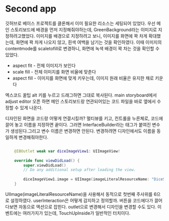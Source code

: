 #  Second app
깃허브로 베이스 프로젝트를 클론해서 이미 필요한 리소스는 세팅되어 있었다. 우선 메인 스토리보드에 배경을 먼저 지정해줘야하는데, GreenBackground라는 이미지로 지정하려고했었다. 이미지를 배경으로 지정하려고 보니, 이미지를 화면에 꽉 차게 확대했는데, 화면에 꽉 차게 나오지 않고, 흰색 여백을 남기는 것을 확인하였다. 이때 이미지의 contentmode를 scaletofill로 변경하니, 화면에 녹색 배경이 꽉 차는 것을 확인할 수 있었다.
* aspect fit - 전체 이미지가 보인다
* scale fill - 전체 이미지를 화면 비율에 맞춘다
* aspect fill - 이미지를 화면에 맞게 키우는데, 이미지 원래 비율은 유지한 채로 키운다

엑스코드 꿀팁 alt 키를 누르고 드래그하면 그대로 복사된다. main storyboard에서 adjust editor 오픈 하면 메인 스토리보드랑 연관되어있는 코드 파일을 바로 옆에서 수정할 수 있게 나온다. 

디자인된 화면을 코드랑 어떻게 연결시킬까? 멀티뷰를 키고, 컨트롤을 누른체로, 코드에 끌어 놓고 이름을 지정하면 끝이다. 그러면 InterfaceBuilder라는 태그가 붙여진 변수가 생성된다.그리고 변수 이름은 변경하면 안된다. 변경하려면 디자인에서도 이름을 동일하게 변경해줘야한다. 
```swift

    @IBOutlet weak var diceImageView1: UIImageView!
    
    override func viewDidLoad() {
        super.viewDidLoad()
        // Do any additional setup after loading the view.
        
        diceImageView1.image = UIImage(imageLiteralResourceName: "DiceSix")
    }
``` 
UIImage(imageLiteralResourceName)을 사용해서 동적으로 첫번째 주사위를 6으로 설정하였다. userInteraction은 어떻게 감지하고 정의할까. 버튼을 코드에다가 끌어다보면 자동으로 액션으로 잡힌다. outlet으로 변경해서 디자인을 변경할 수도 있다. 이벤트에는 여러가지가 있는데, TouchUpInside가 일반적인 터치이다. 
